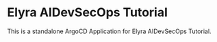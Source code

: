 # Elyra AIDevSecOps Tutorial

This is a standalone ArgoCD Application for Elyra AIDevSecOps Tutorial.
